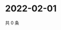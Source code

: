 # 2022-02-01

共 0 条

<!-- BEGIN WEIBO -->
<!-- 最后更新时间 Tue Feb 01 2022 23:01:01 GMT+0800 (China Standard Time) -->

<!-- END WEIBO -->
